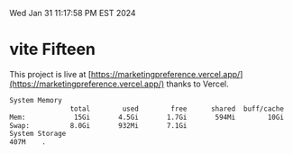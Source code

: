 Wed Jan 31 11:17:58 PM EST 2024

# vite Fifteen


This project is live at [https://marketingpreference.vercel.app/](https://marketingpreference.vercel.app/) thanks to Vercel.

```bash
System Memory
               total        used        free      shared  buff/cache   available
Mem:            15Gi       4.5Gi       1.7Gi       594Mi        10Gi        10Gi
Swap:          8.0Gi       932Mi       7.1Gi
System Storage
407M	.
